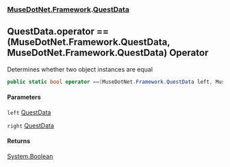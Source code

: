 ### [MuseDotNet.Framework](./MuseDotNet-Framework.md 'MuseDotNet.Framework').[QuestData](./QuestData.md 'MuseDotNet.Framework.QuestData')
## QuestData.operator ==(MuseDotNet.Framework.QuestData, MuseDotNet.Framework.QuestData) Operator
Determines whether two object instances are equal  
```csharp
public static bool operator ==(MuseDotNet.Framework.QuestData left, MuseDotNet.Framework.QuestData right);
```
#### Parameters
<a name='MuseDotNet-Framework-QuestData-op_Equality(MuseDotNet-Framework-QuestData_MuseDotNet-Framework-QuestData)-left'></a>
`left` [QuestData](./QuestData.md 'MuseDotNet.Framework.QuestData')  
  
<a name='MuseDotNet-Framework-QuestData-op_Equality(MuseDotNet-Framework-QuestData_MuseDotNet-Framework-QuestData)-right'></a>
`right` [QuestData](./QuestData.md 'MuseDotNet.Framework.QuestData')  
  
#### Returns
[System.Boolean](https://docs.microsoft.com/en-us/dotnet/api/System.Boolean 'System.Boolean')  
